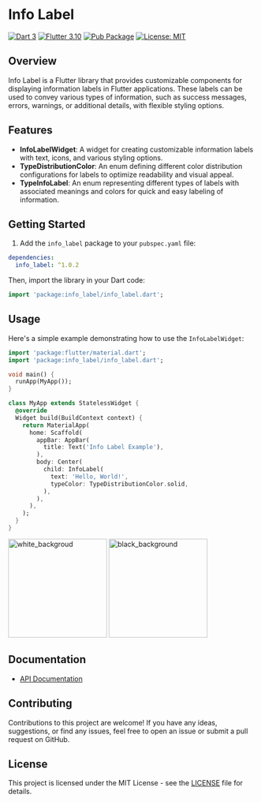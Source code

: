 # Info Label

[![Dart 3](https://img.shields.io/badge/Dart-3%2B-blue.svg)](https://dart.dev/)
[![Flutter 3.10](https://img.shields.io/badge/Flutter-3%2B-blue.svg)](https://flutter.dev/)
[![Pub Package](https://img.shields.io/pub/v/info_label.svg)](https://pub.dev/packages/info_label)
[![License: MIT](https://img.shields.io/badge/License-MIT-yellow.svg)](https://opensource.org/licenses/MIT)

## Overview

Info Label is a Flutter library that provides customizable components for displaying information labels in Flutter applications. These labels can be used to convey various types of information, such as success messages, errors, warnings, or additional details, with flexible styling options.

## Features

- **InfoLabelWidget**: A widget for creating customizable information labels with text, icons, and various styling options.
- **TypeDistributionColor**: An enum defining different color distribution configurations for labels to optimize readability and visual appeal.
- **TypeInfoLabel**: An enum representing different types of labels with associated meanings and colors for quick and easy labeling of information.

## Getting Started

1. Add the `info_label` package to your `pubspec.yaml` file:

```yaml
dependencies:
  info_label: ^1.0.2
```

Then, import the library in your Dart code:

```dart
import 'package:info_label/info_label.dart';
```

## Usage

Here's a simple example demonstrating how to use the `InfoLabelWidget`:

```dart
import 'package:flutter/material.dart';
import 'package:info_label/info_label.dart';

void main() {
  runApp(MyApp());
}

class MyApp extends StatelessWidget {
  @override
  Widget build(BuildContext context) {
    return MaterialApp(
      home: Scaffold(
        appBar: AppBar(
          title: Text('Info Label Example'),
        ),
        body: Center(
          child: InfoLabel(
            text: 'Hello, World!',
            typeColor: TypeDistributionColor.solid,
          ),
        ),
      ),
    );
  }
}
```
<img width="200" alt="white_backgroud" src="https://github.com/JhonaCodes/info_label/assets/53523825/f59a4468-7303-4757-932c-b02aada584c7">

<img width="200" alt="black_background" src="https://github.com/JhonaCodes/info_label/assets/53523825/9f818316-2be0-4a19-aa09-42a2759fe072">

## Documentation

- [API Documentation](https://pub.dev/documentation/info_label/latest/)

## Contributing

Contributions to this project are welcome! If you have any ideas, suggestions, or find any issues, feel free to open an issue or submit a pull request on GitHub.

## License

This project is licensed under the MIT License - see the [LICENSE](LICENSE) file for details.
```
